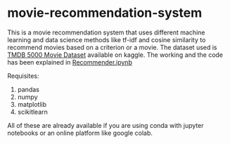 # movie-recommendation-system
This is a movie recommendation system that uses different machine learning and data science methods like tf-idf and cosine similarity to recommend movies based on a criterion or a movie. The dataset used is [TMDB 5000 Movie Dataset](https://www.kaggle.com/tmdb/tmdb-movie-metadata) available on kaggle.
The working and the code has been explained in [Recommender.ipynb](Recommender%20system.ipynb)

Requisites:
1. pandas
2. numpy
3. matplotlib
4. scikitlearn

All of these are already available if you are using conda with jupyter notebooks or an online platform like google colab.
